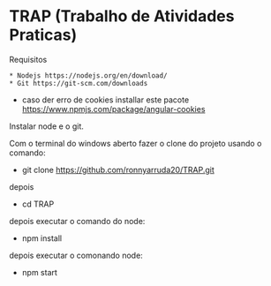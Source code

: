 # TRAP (Trabalho de Atividades Praticas) 


Requisitos

	* Nodejs https://nodejs.org/en/download/
	* Git https://git-scm.com/downloads
    

- caso der erro de cookies installar este pacote https://www.npmjs.com/package/angular-cookies

Instalar node e o git.

Com o terminal do windows aberto fazer o clone do projeto usando o comando:

 * git clone https://github.com/ronnyarruda20/TRAP.git

depois 

* cd TRAP 

depois executar o comando do node:

* npm install 

depois executar o comonando node: 

* npm start
